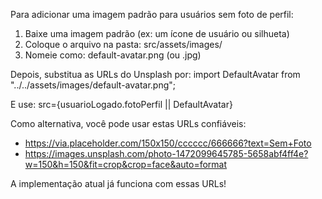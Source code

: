 Para adicionar uma imagem padrão para usuários sem foto de perfil:

1. Baixe uma imagem padrão (ex: um ícone de usuário ou silhueta)
2. Coloque o arquivo na pasta: src/assets/images/
3. Nomeie como: default-avatar.png (ou .jpg)

Depois, substitua as URLs do Unsplash por:
import DefaultAvatar from "../../assets/images/default-avatar.png";

E use: src={usuarioLogado.fotoPerfil || DefaultAvatar}

Como alternativa, você pode usar estas URLs confiáveis:
- https://via.placeholder.com/150x150/cccccc/666666?text=Sem+Foto
- https://images.unsplash.com/photo-1472099645785-5658abf4ff4e?w=150&h=150&fit=crop&crop=face&auto=format

A implementação atual já funciona com essas URLs!
